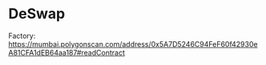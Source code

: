 # DeSwap


Factory: https://mumbai.polygonscan.com/address/0x5A7D5246C94FeF60f42930eA81CFA1dEB64aa187#readContract

